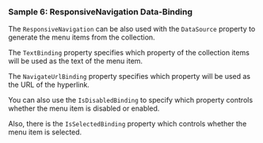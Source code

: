 ### Sample 6: ResponsiveNavigation Data-Binding

The `ResponsiveNavigation` can be also used with the `DataSource` property to generate the menu items from the collection.

The `TextBinding` property specifies which property of the collection items will be used as the text of the menu item.

The `NavigateUrlBinding` property specifies which property will be used as the URL of the hyperlink.

You can also use the `IsDisabledBinding` to specify which property controls whether the menu item is disabled or enabled.

Also, there is the `IsSelectedBinding` property which controls whether the menu item is selected.